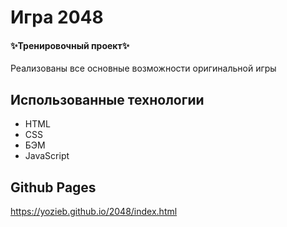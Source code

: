 # Игра 2048

#### ✨Тренировочный проект✨

Реализованы все основные возможности оригинальной игры

## Использованные технологии

- HTML
- CSS
- БЭМ
- JavaScript

## Github Pages

https://yozieb.github.io/2048/index.html
